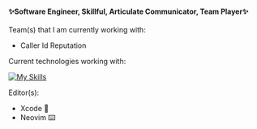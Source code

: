 #### ✨Software Engineer, Skillful, Articulate Communicator, Team Player✨

Team(s) that I am currently working with:

- Caller Id Reputation

Current technologies working with:

[![My Skills](https://skills.thijs.gg/icons?i=typescript,html,bootstrap,go,svelte,lua,rust,swift)](https://skills.thijs.gg)

Editor(s):
- Xcode 🔨
- Neovim ⌨️
